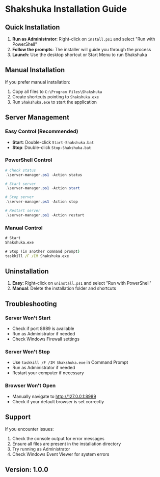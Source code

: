 # Shakshuka Installation Guide

## Quick Installation

1. **Run as Administrator**: Right-click on `install.ps1` and select "Run with PowerShell"
2. **Follow the prompts**: The installer will guide you through the process
3. **Launch**: Use the desktop shortcut or Start Menu to run Shakshuka

## Manual Installation

If you prefer manual installation:

1. Copy all files to `C:\Program Files\Shakshuka`
2. Create shortcuts pointing to `Shakshuka.exe`
3. Run `Shakshuka.exe` to start the application

## Server Management

### Easy Control (Recommended)
- **Start**: Double-click `Start-Shakshuka.bat`
- **Stop**: Double-click `Stop-Shakshuka.bat`

### PowerShell Control
```powershell
# Check status
.\server-manager.ps1 -Action status

# Start server
.\server-manager.ps1 -Action start

# Stop server
.\server-manager.ps1 -Action stop

# Restart server
.\server-manager.ps1 -Action restart
```

### Manual Control
```cmd
# Start
Shakshuka.exe

# Stop (in another command prompt)
taskkill /F /IM Shakshuka.exe
```

## Uninstallation

1. **Easy**: Right-click on `uninstall.ps1` and select "Run with PowerShell"
2. **Manual**: Delete the installation folder and shortcuts

## Troubleshooting

### Server Won't Start
- Check if port 8989 is available
- Run as Administrator if needed
- Check Windows Firewall settings

### Server Won't Stop
- Use `taskkill /F /IM Shakshuka.exe` in Command Prompt
- Run as Administrator if needed
- Restart your computer if necessary

### Browser Won't Open
- Manually navigate to http://127.0.0.1:8989
- Check if your default browser is set correctly

## Support

If you encounter issues:
1. Check the console output for error messages
2. Ensure all files are present in the installation directory
3. Try running as Administrator
4. Check Windows Event Viewer for system errors

## Version: 1.0.0
